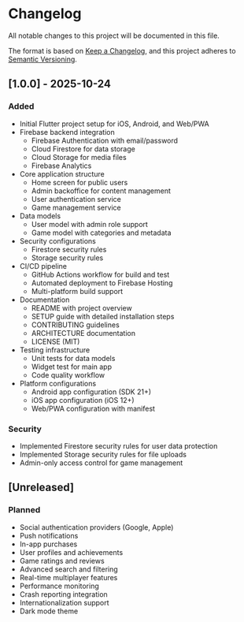 # Changelog

All notable changes to this project will be documented in this file.

The format is based on [Keep a Changelog](https://keepachangelog.com/en/1.0.0/),
and this project adheres to [Semantic Versioning](https://semver.org/spec/v2.0.0.html).

## [1.0.0] - 2025-10-24

### Added
- Initial Flutter project setup for iOS, Android, and Web/PWA
- Firebase backend integration
  - Firebase Authentication with email/password
  - Cloud Firestore for data storage
  - Cloud Storage for media files
  - Firebase Analytics
- Core application structure
  - Home screen for public users
  - Admin backoffice for content management
  - User authentication service
  - Game management service
- Data models
  - User model with admin role support
  - Game model with categories and metadata
- Security configurations
  - Firestore security rules
  - Storage security rules
- CI/CD pipeline
  - GitHub Actions workflow for build and test
  - Automated deployment to Firebase Hosting
  - Multi-platform build support
- Documentation
  - README with project overview
  - SETUP guide with detailed installation steps
  - CONTRIBUTING guidelines
  - ARCHITECTURE documentation
  - LICENSE (MIT)
- Testing infrastructure
  - Unit tests for data models
  - Widget test for main app
  - Code quality workflow
- Platform configurations
  - Android app configuration (SDK 21+)
  - iOS app configuration (iOS 12+)
  - Web/PWA configuration with manifest

### Security
- Implemented Firestore security rules for user data protection
- Implemented Storage security rules for file uploads
- Admin-only access control for game management

## [Unreleased]

### Planned
- Social authentication providers (Google, Apple)
- Push notifications
- In-app purchases
- User profiles and achievements
- Game ratings and reviews
- Advanced search and filtering
- Real-time multiplayer features
- Performance monitoring
- Crash reporting integration
- Internationalization support
- Dark mode theme
